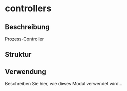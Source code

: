 ﻿# controllers

## Beschreibung
Prozess-Controller

## Struktur


## Verwendung
Beschreiben Sie hier, wie dieses Modul verwendet wird...
